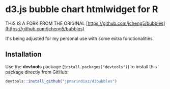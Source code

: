 # d3.js bubble chart htmlwidget for R

THIS IS A FORK FROM THE ORIGINAL [https://github.com/jcheng5/bubbles](https://github.com/jcheng5/bubbles)

It's being adjusted  for my personal use with some extra functionalities.



## Installation

Use the **devtools** package (`install.packages("devtools")`) to install this package directly from GitHub:

```r
devtools::install_github("jpmarindiaz/d3bubbles")
```

